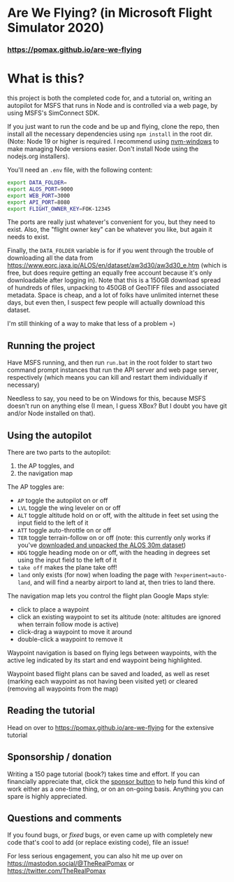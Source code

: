# Are We Flying? (in Microsoft Flight Simulator 2020)

### https://pomax.github.io/are-we-flying

# What is this?

this project is both the completed code for, and a tutorial on, writing an autopilot for MSFS that runs in Node and is controlled via a web page, by using MSFS's SimConnect SDK.

If you just want to run the code and be up and flying, clone the repo, then install all the necessary dependencies using `npm install` in the root dir. (Note: Node 19 or higher is required. I recommend using [nvm-windows](https://github.com/coreybutler/nvm-windows) to make managing Node versions easier. Don't install Node using the nodejs.org installers).

You'll need an `.env` file, with the following content:

```sh
export DATA_FOLDER=
export ALOS_PORT=9000
export WEB_PORT=3000
export API_PORT=8080
export FLIGHT_OWNER_KEY=FOK-12345
```
The ports are really just whatever's convenient for you, but they need to exist. Also, the "flight owner key" can be whatever you like, but again it needs to exist.

Finally, the `DATA_FOLDER` variable is for if you went through the trouble of downloading all the data from https://www.eorc.jaxa.jp/ALOS/en/dataset/aw3d30/aw3d30_e.htm (which is free, but does require getting an equally free account because it's only downloadable after logging in). Note that this is a 150GB download spread of hundreds of files, unpacking to 450GB of GeoTIFF files and associated metadata. Space is cheap, and a lot of folks have unlimited internet these days, but even then, I suspect few people will actually download this dataset.

I'm still thinking of a way to make that less of a problem =)

## Running the project

Have MSFS running, and then run `run.bat` in the root folder to start two command prompt instances that run the API server and web page server, respectively (which means you can kill and restart them individually if necessary)

Needless to say, you need to be on Windows for this, because MSFS doesn't run on anything else (I mean, I guess XBox? But I doubt you have git and/or Node installed on that).

## Using the autopilot

There are two parts to the autopilot:

1. the AP toggles, and
2. the navigation map

The AP toggles are:

- `AP` toggle the autopilot on or off
- `LVL` toggle the wing leveler on or off
- `ALT` toggle altitude hold on or off, with the altitude in feet set using the input field to the left of it
- `ATT` toggle auto-throttle on or off
- `TER` toggle terrain-follow on or off (note: this currently only works if you've [downloaded and unpacked the ALOS 30m dataset](https://pomax.github.io/are-we-flying/#terrain-follow-mode))
- `HDG` toggle heading mode on or off, with the heading in degrees set using the input field to the left of it
- `take off` makes the plane take off!
- `land` only exists (for now) when loading the page with `?experiment=auto-land`, and will find a nearby airport to land at, then tries to land there.

The navigation map lets you control the flight plan Google Maps style:

- click to place a waypoint
- click an existing waypoint to set its altitude (note: altitudes are ignored when terrain follow mode is active)
- click-drag a waypoint to move it around
- double-click a waypoint to remove it

Waypoint navigation is based on flying legs between waypoints, with the active leg indicated by its start and end waypoint being highlighted.

Waypoint based flight plans can be saved and loaded, as well as reset (marking each waypoint as not having been visited yet) or cleared (removing all waypoints from the map)

## Reading the tutorial

Head on over to https://pomax.github.io/are-we-flying for the extensive tutorial

## Sponsorship / donation

Writing a 150 page tutorial (book?) takes time and effort. If you can financially appreciate that, click the [sponsor button](https://github.com/sponsors/Pomax) to help fund this kind of work either as a one-time thing, or on an on-going basis. Anything you can spare is highly appreciated.

## Questions and comments

If you found bugs, or _fixed_ bugs, or even came up with completely new code that's cool to add (or replace existing code), file an issue!

For less serious engagement, you can also hit me up over on https://mastodon.social/@TheRealPomax or https://twitter.com/TheRealPomax
